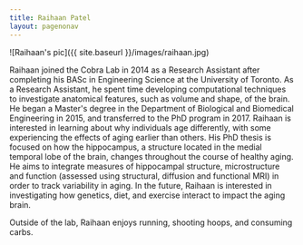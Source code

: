 ```yaml
---
title: Raihaan Patel
layout: pagenonav
---
```

![Raihaan's pic]({{ site.baseurl }}/images/raihaan.jpg)

Raihaan joined the Cobra Lab in 2014 as a Research Assistant after completing his BASc in Engineering Science at the University of Toronto.  As a Research Assistant, he spent time developing computational techniques to investigate anatomical features, such as volume and shape, of the brain.  He began a Master's degree in the Department of Biological and Biomedical Engineering in 2015, and transferred to the PhD program in 2017.  Raihaan is interested in learning about why individuals age differently, with some experiencing the effects of aging earlier than others.  His PhD thesis is focused on how the hippocampus, a structure located in the medial temporal lobe of the brain, changes throughout the course of healthy aging.  He aims to integrate measures of hippocampal structure, microstructure and function (assessed using structural, diffusion and functional MRI) in order to track variability in aging.  In the future, Raihaan is interested in investigating how genetics, diet, and exercise interact to impact the aging brain.

Outside of the lab, Raihaan enjoys running, shooting hoops, and consuming carbs. 


